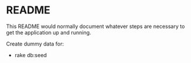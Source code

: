 # README

This README would normally document whatever steps are necessary to get the
application up and running.

Create dummy data for:

* rake db:seed

